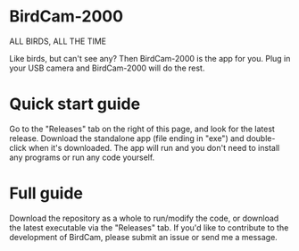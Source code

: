 # BirdCam-2000
ALL BIRDS, ALL THE TIME

Like birds, but can't see any? Then BirdCam-2000 is the app for you. Plug in your USB camera and BirdCam-2000 will do the rest.

# Quick start guide
Go to the "Releases" tab on the right of this page, and look for the latest release. Download the standalone app (file ending in "exe") and double-click when it's downloaded.
The app will run and you don't need to install any programs or run any code yourself.

# Full guide
Download the repository as a whole to run/modify the code, or download the latest executable via the "Releases" tab.
If you'd like to contribute to the development of BirdCam, please submit an issue or send me a message.
